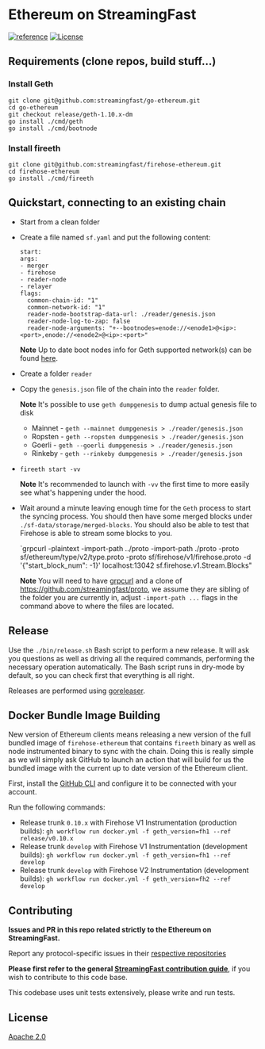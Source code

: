 # Ethereum on StreamingFast
[![reference](https://img.shields.io/badge/godoc-reference-5272B4.svg?style=flat-square)](https://pkg.go.dev/github.com/streamingfast/firehose-ethereum)
[![License](https://img.shields.io/badge/License-Apache%202.0-blue.svg)](https://opensource.org/licenses/Apache-2.0)


## Requirements (clone repos, build stuff...)

### Install Geth

```
git clone git@github.com:streamingfast/go-ethereum.git
cd go-ethereum
git checkout release/geth-1.10.x-dm
go install ./cmd/geth
go install ./cmd/bootnode
```

### Install fireeth

```
git clone git@github.com:streamingfast/firehose-ethereum.git
cd firehose-ethereum
go install ./cmd/fireeth
```

## Quickstart, connecting to an existing chain

* Start from a clean folder

* Create a file named `sf.yaml` and put the following content:

  ```
  start:
  args:
  - merger
  - firehose
  - reader-node
  - relayer
  flags:
    common-chain-id: "1"
    common-network-id: "1"
    reader-node-bootstrap-data-url: ./reader/genesis.json
    reader-node-log-to-zap: false
    reader-node-arguments: "+--bootnodes=enode://<enode1>@<ip>:<port>,enode://<enode2>@<ip>:<port>"
  ```

  **Note** Up to date boot nodes info for Geth supported network(s) can be found [here](https://github.com/ethereum/go-ethereum/blob/master/params/bootnodes.go).

* Create a folder `reader`

* Copy the `genesis.json` file of the chain into the `reader` folder.

  **Note** It's possible to use `geth dumpgenesis` to dump actual genesis file to disk
    * Mainnet - `geth --mainnet dumpgenesis > ./reader/genesis.json`
    * Ropsten - `geth --ropsten dumpgenesis > ./reader/genesis.json`
    * Goerli - `geth --goerli dumpgenesis > ./reader/genesis.json`
    * Rinkeby - `geth --rinkeby dumpgenesis > ./reader/genesis.json`

* `fireeth start -vv`

  **Note** It's recommended to launch with `-vv` the first time to more easily see what's happening under the hood.

* Wait around a minute leaving enough time for the `Geth` process to start the syncing process. You should then have some merged blocks under `./sf-data/storage/merged-blocks`. You should also be able to test that Firehose is able to stream some blocks to you.

  `grpcurl -plaintext -import-path ../proto -import-path ./proto -proto sf/ethereum/type/v2/type.proto -proto sf/firehose/v1/firehose.proto -d '{"start_block_num": -1}' localhost:13042 sf.firehose.v1.Stream.Blocks"

  **Note** You will need to have [grpcurl](https://github.com/fullstorydev/grpcurl) and a clone of https://github.com/streamingfast/proto, we assume they are sibling of the folder you are currently in, adjust `-import-path ...` flags in the command above to where the files are located.

## Release

Use the `./bin/release.sh` Bash script to perform a new release. It will ask you questions
as well as driving all the required commands, performing the necessary operation automatically.
The Bash script runs in dry-mode by default, so you can check first that everything is all right.

Releases are performed using [goreleaser](https://goreleaser.com/).

## Docker Bundle Image Building

New version of Ethereum clients means releasing a new version of the full bundled image of `firehose-ethereum` that contains `fireeth` binary as well as node instrumented binary to sync with the chain. Doing this is really simple as we will simply ask GitHub to launch an action that will build for us the bundled image with the current up to date version of the Ethereum client.

First, install the [GitHub CLI](https://github.com/cli/cli#github-cli) and configure it to be connected with your account.

Run the following commands:

- Release trunk `0.10.x` with Firehose V1 Instrumentation (production builds): `gh workflow run docker.yml -f geth_version=fh1 --ref release/v0.10.x`
- Release trunk `develop` with Firehose V1 Instrumentation (development builds): `gh workflow run docker.yml -f geth_version=fh1 --ref develop`
- Release trunk `develop` with Firehose V2 Instrumentation (development builds): `gh workflow run docker.yml -f geth_version=fh2 --ref develop`

## Contributing

**Issues and PR in this repo related strictly to the Ethereum on StreamingFast.**

Report any protocol-specific issues in their
[respective repositories](https://github.com/streamingfast/streamingfast#protocols)

**Please first refer to the general
[StreamingFast contribution guide](https://github.com/streamingfast/streamingfast/blob/master/CONTRIBUTING.md)**,
if you wish to contribute to this code base.

This codebase uses unit tests extensively, please write and run tests.

## License

[Apache 2.0](LICENSE)
